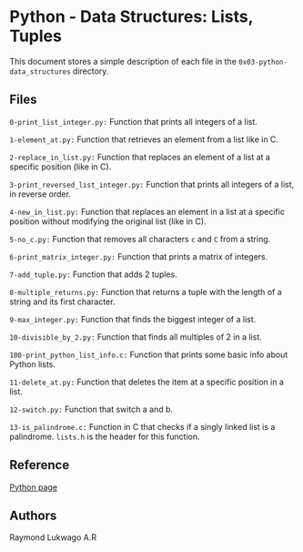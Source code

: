 # Python - Data Structures: Lists, Tuples
This document stores a simple description of each file in the `0x03-python-data_structures` directory.

## Files
`0-print_list_integer.py:` Function that prints all integers of a list.

`1-element_at.py:` Function that retrieves an element from a list like in C.

`2-replace_in_list.py:` Function that replaces an element of a list at a specific position (like in C).

`3-print_reversed_list_integer.py:` Function that prints all integers of a list, in reverse order.

`4-new_in_list.py:` Function that replaces an element in a list at a specific position without modifying the original list (like in C).

`5-no_c.py:` Function that removes all characters `c` and `C` from a string.

`6-print_matrix_integer.py:` Function that prints a matrix of integers.

`7-add_tuple.py:` Function that adds 2 tuples.

`8-multiple_returns.py:` Function that returns a tuple with the length of a string and its first character.

`9-max_integer.py:` Function that finds the biggest integer of a list.

`10-divisible_by_2.py:` Function that finds all multiples of 2 in a list.

`100-print_python_list_info.c:` Function that prints some basic info about Python lists.

`11-delete_at.py:` Function that deletes the item at a specific position in a list.

`12-switch.py:` Function that switch a and b.

`13-is_palindrome.c:` Function in C that checks if a singly linked list is a palindrome. `lists.h` is the header for this function.

## Reference 
  [Python page](https://www.python.org/)
## Authors
Raymond Lukwago A.R
